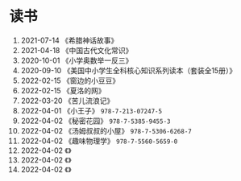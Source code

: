 # 读书

1. 2021-07-14 《希腊神话故事》
1. 2021-04-18 《中国古代文化常识》
1. 2020-10-01 《小学奥数举一反三》
1. 2020-09-10 《美国中小学生全科核心知识系列读本（套装全15册）》
1. 2022-02-15 《窗边的小豆豆》
1. 2022-02-15 《夏洛的网》
1. 2022-03-20 《苦儿流浪记》
1. 2022-04-01 《小王子》 `978-7-213-07247-5`
1. 2022-04-02 《秘密花园》 `978-7-5385-9455-3`
1. 2022-04-02 《汤姆叔叔的小屋》 `978-7-5306-6268-7`
1. 2022-04-02 《趣味物理学》 `978-7-5560-5659-0`
1. 2022-04-02 《》
1. 2022-04-02 《》
1. 2022-04-02 《》
